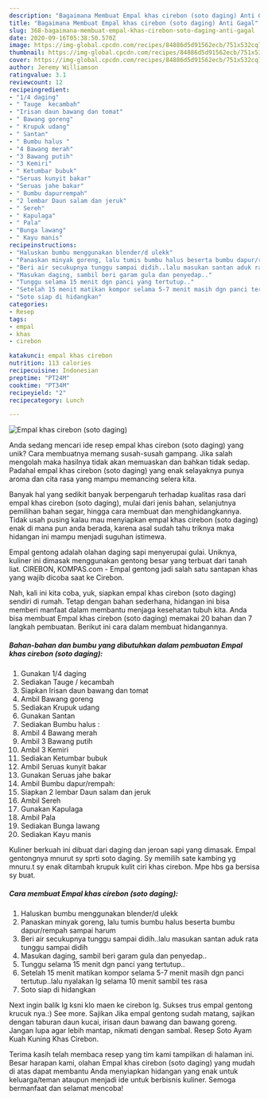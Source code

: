 ```yaml
---
description: "Bagaimana Membuat Empal khas cirebon (soto daging) Anti Gagal"
title: "Bagaimana Membuat Empal khas cirebon (soto daging) Anti Gagal"
slug: 368-bagaimana-membuat-empal-khas-cirebon-soto-daging-anti-gagal
date: 2020-09-16T05:38:50.570Z
image: https://img-global.cpcdn.com/recipes/84886d5d91562ecb/751x532cq70/empal-khas-cirebon-soto-daging-foto-resep-utama.jpg
thumbnail: https://img-global.cpcdn.com/recipes/84886d5d91562ecb/751x532cq70/empal-khas-cirebon-soto-daging-foto-resep-utama.jpg
cover: https://img-global.cpcdn.com/recipes/84886d5d91562ecb/751x532cq70/empal-khas-cirebon-soto-daging-foto-resep-utama.jpg
author: Jeremy Williamson
ratingvalue: 3.1
reviewcount: 12
recipeingredient:
- "1/4 daging"
- " Tauge  kecambah"
- "Irisan daun bawang dan tomat"
- " Bawang goreng"
- " Krupuk udang"
- " Santan"
- " Bumbu halus "
- "4 Bawang merah"
- "3 Bawang putih"
- "3 Kemiri"
- " Ketumbar bubuk"
- "Seruas kunyit bakar"
- "Seruas jahe bakar"
- " Bumbu dapurrempah"
- "2 lembar Daun salam dan jeruk"
- " Sereh"
- " Kapulaga"
- " Pala"
- "Bunga lawang"
- " Kayu manis"
recipeinstructions:
- "Haluskan bumbu menggunakan blender/d ulekk"
- "Panaskan minyak goreng, lalu tumis bumbu halus beserta bumbu dapur/rempah sampai harum"
- "Beri air secukupnya tunggu sampai didih..lalu masukan santan aduk rata tunggu sampai didih"
- "Masukan daging, sambil beri garam gula dan penyedap.."
- "Tunggu selama 15 menit dgn panci yang tertutup.."
- "Setelah 15 menit matikan kompor selama 5-7 menit masih dgn panci tertutup..lalu nyalakan lg selama 10 menit sambil tes rasa"
- "Soto siap di hidangkan"
categories:
- Resep
tags:
- empal
- khas
- cirebon

katakunci: empal khas cirebon 
nutrition: 113 calories
recipecuisine: Indonesian
preptime: "PT24M"
cooktime: "PT34M"
recipeyield: "2"
recipecategory: Lunch

---
```



![Empal khas cirebon (soto daging)](https://img-global.cpcdn.com/recipes/84886d5d91562ecb/751x532cq70/empal-khas-cirebon-soto-daging-foto-resep-utama.jpg)

Anda sedang mencari ide resep empal khas cirebon (soto daging) yang unik? Cara membuatnya memang susah-susah gampang. Jika salah mengolah maka hasilnya tidak akan memuaskan dan bahkan tidak sedap. Padahal empal khas cirebon (soto daging) yang enak selayaknya punya aroma dan cita rasa yang mampu memancing selera kita.

Banyak hal yang sedikit banyak berpengaruh terhadap kualitas rasa dari empal khas cirebon (soto daging), mulai dari jenis bahan, selanjutnya pemilihan bahan segar, hingga cara membuat dan menghidangkannya. Tidak usah pusing kalau mau menyiapkan empal khas cirebon (soto daging) enak di mana pun anda berada, karena asal sudah tahu triknya maka hidangan ini mampu menjadi suguhan istimewa.

Empal gentong adalah olahan daging sapi menyerupai gulai. Uniknya, kuliner ini dimasak menggunakan gentong besar yang terbuat dari tanah liat. CIREBON, KOMPAS.com - Empal gentong jadi salah satu santapan khas yang wajib dicoba saat ke Cirebon.


Nah, kali ini kita coba, yuk, siapkan empal khas cirebon (soto daging) sendiri di rumah. Tetap dengan bahan sederhana, hidangan ini bisa memberi manfaat dalam membantu menjaga kesehatan tubuh kita. Anda bisa membuat Empal khas cirebon (soto daging) memakai 20 bahan dan 7 langkah pembuatan. Berikut ini cara dalam membuat hidangannya.

<!--inarticleads1-->

##### Bahan-bahan dan bumbu yang dibutuhkan dalam pembuatan Empal khas cirebon (soto daging):

1. Gunakan 1/4 daging
1. Sediakan  Tauge / kecambah
1. Siapkan Irisan daun bawang dan tomat
1. Ambil  Bawang goreng
1. Sediakan  Krupuk udang
1. Gunakan  Santan
1. Sediakan  Bumbu halus :
1. Ambil 4 Bawang merah
1. Ambil 3 Bawang putih
1. Ambil 3 Kemiri
1. Sediakan  Ketumbar bubuk
1. Ambil Seruas kunyit bakar
1. Gunakan Seruas jahe bakar
1. Ambil  Bumbu dapur/rempah:
1. Siapkan 2 lembar Daun salam dan jeruk
1. Ambil  Sereh
1. Gunakan  Kapulaga
1. Ambil  Pala
1. Sediakan Bunga lawang
1. Sediakan  Kayu manis


Kuliner berkuah ini dibuat dari daging dan jeroan sapi yang dimasak. Empal gentongnya mnurut sy sprti soto daging. Sy memilih sate kambing yg mnuru.t sy enak ditambah krupuk kulit ciri khas cirebon. Mpe hbs ga bersisa sy buat. 

<!--inarticleads2-->

##### Cara membuat Empal khas cirebon (soto daging):

1. Haluskan bumbu menggunakan blender/d ulekk
1. Panaskan minyak goreng, lalu tumis bumbu halus beserta bumbu dapur/rempah sampai harum
1. Beri air secukupnya tunggu sampai didih..lalu masukan santan aduk rata tunggu sampai didih
1. Masukan daging, sambil beri garam gula dan penyedap..
1. Tunggu selama 15 menit dgn panci yang tertutup..
1. Setelah 15 menit matikan kompor selama 5-7 menit masih dgn panci tertutup..lalu nyalakan lg selama 10 menit sambil tes rasa
1. Soto siap di hidangkan


Next ingin balik lg ksni klo maen ke cirebon lg. Sukses trus empal gentong krucuk nya.:) See more. Sajikan Jika empal gentong sudah matang, sajikan dengan taburan daun kucai, irisan daun bawang dan bawang goreng. Jangan lupa agar lebih mantap, nikmati dengan sambal. Resep Soto Ayam Kuah Kuning Khas Cirebon. 

Terima kasih telah membaca resep yang tim kami tampilkan di halaman ini. Besar harapan kami, olahan Empal khas cirebon (soto daging) yang mudah di atas dapat membantu Anda menyiapkan hidangan yang enak untuk keluarga/teman ataupun menjadi ide untuk berbisnis kuliner. Semoga bermanfaat dan selamat mencoba!
